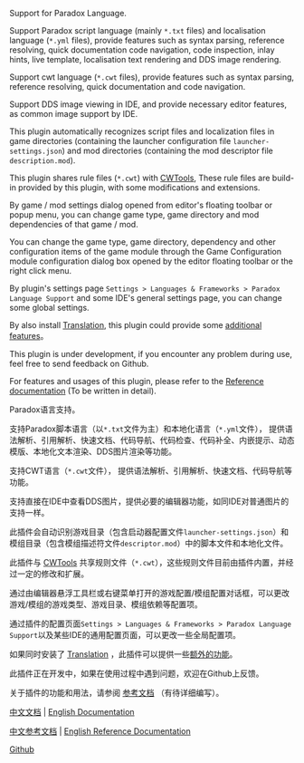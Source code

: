 <p>Support for Paradox Language.</p>
<p>Support Paradox script language (mainly <code>*.txt</code> files) and localisation language (<code>*.yml</code> files),
provide features such as syntax parsing, reference resolving, quick documentation code navigation, code inspection,
inlay hints, live template,
localisation text rendering and DDS image rendering.</p>
<p>Support cwt language (<code>*.cwt</code> files),
provide features such as syntax parsing, reference resolving, quick documentation and code navigation.</p>
<p>Support DDS image viewing in IDE, and provide necessary editor features, as common image support by IDE.</p>
<p>This plugin automatically recognizes script files and localization files in game directories (containing the launcher configuration file <code>launcher-settings.json</code>) and mod directories (containing the mod descriptor file <code>description.mod</code>).</p>
<p>This plugin shares rule files (<code>*.cwt</code>) with <a href="https://github.com/cwtools/cwtools-vscode">CWTools</a>,
These rule files are build-in provided by this plugin, with some modifications and extensions.</p>
<p>By game / mod settings dialog opened from editor&#39;s floating toolbar or popup menu,
you can change game type, game directory and mod dependencies of that game / mod.</p>
<p>You can change the game type, game directory, dependency and other configuration items of the game module through the Game Configuration module configuration dialog box opened by the editor floating toolbar or the right click menu.</p>
<p>By plugin&#39;s settings page <code>Settings &gt; Languages &amp; Frameworks &gt; Paradox Language Support</code>
and some IDE&#39;s general settings page,
you can change some global settings.</p>
<p>By also install <a href="https://github.com/YiiGuxing/TranslationPlugin">Translation</a>,
this plugin could provide some <a href="https://windea.icu/Paradox-Language-Support/#/end/plugin-integration.md">additional features</a>。</p>
<p>This plugin is under development, if you encounter any problem during use, feel free to send feedback on Github.</p>
<p>For features and usages of this plugin, please refer to the <a href="https://windea.icu/Paradox-Language-Support/#/en/">Reference documentation</a> (To be written in detail).</p>

<p>Paradox语言支持。</p>
<p>支持Paradox脚本语言（以<code>*.txt</code>文件为主）和本地化语言（<code>*.yml</code>文件），
提供语法解析、引用解析、快速文档、代码导航、代码检查、代码补全、内嵌提示、动态模版、本地化文本渲染、DDS图片渲染等功能。</p>
<p>支持CWT语言（<code>*.cwt</code>文件），
提供语法解析、引用解析、快速文档、代码导航等功能。</p>
<p>支持直接在IDE中查看DDS图片，提供必要的编辑器功能，如同IDE对普通图片的支持一样。</p>
<p>此插件会自动识别游戏目录（包含启动器配置文件<code>launcher-settings.json</code>）和模组目录（包含模组描述符文件<code>descriptor.mod</code>）中的脚本文件和本地化文件。</p>
<p>此插件与 <a href="https://github.com/cwtools/cwtools-vscode">CWTools</a> 共享规则文件（<code>*.cwt</code>），这些规则文件目前由插件内置，并经过一定的修改和扩展。</p>
<p>通过由编辑器悬浮工具栏或右键菜单打开的游戏配置/模组配置对话框，可以更改游戏/模组的游戏类型、游戏目录、模组依赖等配置项。</p>
<p>通过插件的配置页面<code>Settings &gt; Languages &amp; Frameworks &gt; Paradox Language Support</code>以及某些IDE的通用配置页面，可以更改一些全局配置项。</p>
<p>如果同时安装了 <a href="https://github.com/YiiGuxing/TranslationPlugin">Translation</a> ，此插件可以提供一些<a href="https://windea.icu/Paradox-Language-Support/#/zh/plugin-integration.md">额外的功能</a>。</p>
<p>此插件正在开发中，如果在使用过程中遇到问题，欢迎在Github上反馈。</p>
<p>关于插件的功能和用法，请参阅 <a href="https://windea.icu/Paradox-Language-Support/#/zh/">参考文档</a> （有待详细编写）。</p>

<p>
  <a href="https://github.com/DragonKnightOfBreeze/Paradox-Language-Support/blob/master/README.md">中文文档</a> |
  <a href="https://github.com/DragonKnightOfBreeze/Paradox-Language-Support/blob/master/README_en.md">English Documentation</a>
</p>
<p>
  <a href="https://windea.icu/Paradox-Language-Support/#/zh/">中文参考文档</a> |
  <a href="https://windea.icu/Paradox-Language-Support/#/en/">English Reference Documentation</a>
</p>
<p>
  <a href="https://github.com/DragonKnightOfBreeze/Paradox-Language-Support">Github</a>
</p>